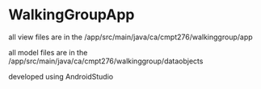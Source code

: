 # WalkingGroupApp

all view files are in the /app/src/main/java/ca/cmpt276/walkinggroup/app

all model files are in the /app/src/main/java/ca/cmpt276/walkinggroup/dataobjects

developed using AndroidStudio

